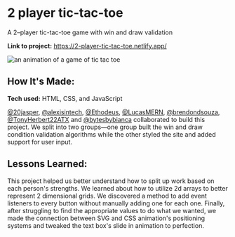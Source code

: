 # 2 player tic-tac-toe

A 2–player tic-tac-toe game with win and draw validation

**Link to project:** https://2-player-tic-tac-toe.netlify.app/

![an animation of a game of tic tac toe](tictactoe.gif)

## How It's Made:

**Tech used:** HTML, CSS, and JavaScript

[@20jasper](https://github.com/20jasper), [@alexisintech](https://github.com/alexisintech), [@Ethodeus](https://github.com/Ethodeus), [@LucasMERN](https://github.com/LucasMERN), [@brendondsouza](https://github.com/brendondsouza), [@TonyHerbert22ATX](https://github.com/TonyHerbert22ATX) and [@bytesbybianca](https://github.com/bytesbybianca) collaborated to build this project. We split into two groups—one group built the win and draw condition validation algorithms while the other styled the site and added support for user input.

## Lessons Learned:

This project helped us better understand how to split up work based on each person's strengths. We learned about how to utilize 2d arrays to better represent 2 dimensional grids. We discovered a method to add event listeners to every button without manually adding one for each one. Finally, after struggling to find the appropriate values to do what we wanted, we made the connection between SVG and CSS animation's positioning systems and tweaked the text box's slide in animation to perfection.



